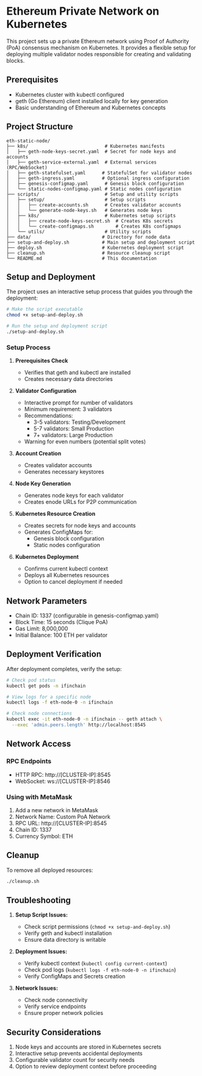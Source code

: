# Ethereum Private Network on Kubernetes

This project sets up a private Ethereum network using Proof of Authority (PoA) consensus mechanism on Kubernetes. It provides a flexible setup for deploying multiple validator nodes responsible for creating and validating blocks.

## Prerequisites

- Kubernetes cluster with kubectl configured
- geth (Go Ethereum) client installed locally for key generation
- Basic understanding of Ethereum and Kubernetes concepts

## Project Structure

```
eth-static-node/
├── k8s/                            # Kubernetes manifests
│   ├── geth-node-keys-secret.yaml  # Secret for node keys and accounts
│   ├── geth-service-external.yaml  # External services (RPC/WebSocket)
│   ├── geth-statefulset.yaml      # StatefulSet for validator nodes
│   ├── geth-ingress.yaml          # Optional ingress configuration
│   ├── genesis-configmap.yaml      # Genesis block configuration
│   └── static-nodes-configmap.yaml # Static nodes configuration
├── scripts/                        # Setup and utility scripts
│   ├── setup/                      # Setup scripts
│   │   ├── create-accounts.sh      # Creates validator accounts
│   │   └── generate-node-keys.sh   # Generates node keys
│   ├── k8s/                        # Kubernetes setup scripts
│   │   ├── create-node-keys-secret.sh  # Creates K8s secrets
│   │   └── create-configmaps.sh        # Creates K8s configmaps
│   └── utils/                      # Utility scripts
├── data/                          # Directory for node data
├── setup-and-deploy.sh            # Main setup and deployment script
├── deploy.sh                      # Kubernetes deployment script
├── cleanup.sh                     # Resource cleanup script
└── README.md                      # This documentation
```

## Setup and Deployment

The project uses an interactive setup process that guides you through the deployment:

```bash
# Make the script executable
chmod +x setup-and-deploy.sh

# Run the setup and deployment script
./setup-and-deploy.sh
```

### Setup Process

1. **Prerequisites Check**
   - Verifies that geth and kubectl are installed
   - Creates necessary data directories

2. **Validator Configuration**
   - Interactive prompt for number of validators
   - Minimum requirement: 3 validators
   - Recommendations:
     - 3-5 validators: Testing/Development
     - 5-7 validators: Small Production
     - 7+ validators: Large Production
   - Warning for even numbers (potential split votes)

3. **Account Creation**
   - Creates validator accounts
   - Generates necessary keystores

4. **Node Key Generation**
   - Generates node keys for each validator
   - Creates enode URLs for P2P communication

5. **Kubernetes Resource Creation**
   - Creates secrets for node keys and accounts
   - Generates ConfigMaps for:
     - Genesis block configuration
     - Static nodes configuration

6. **Kubernetes Deployment**
   - Confirms current kubectl context
   - Deploys all Kubernetes resources
   - Option to cancel deployment if needed

## Network Parameters

- Chain ID: 1337 (configurable in genesis-configmap.yaml)
- Block Time: 15 seconds (Clique PoA)
- Gas Limit: 8,000,000
- Initial Balance: 100 ETH per validator

## Deployment Verification

After deployment completes, verify the setup:

```bash
# Check pod status
kubectl get pods -n ifinchain

# View logs for a specific node
kubectl logs -f eth-node-0 -n ifinchain

# Check node connections
kubectl exec -it eth-node-0 -n ifinchain -- geth attach \
  --exec 'admin.peers.length' http://localhost:8545
```

## Network Access

### RPC Endpoints
- HTTP RPC: http://[CLUSTER-IP]:8545
- WebSocket: ws://[CLUSTER-IP]:8546

### Using with MetaMask
1. Add a new network in MetaMask
2. Network Name: Custom PoA Network
3. RPC URL: http://[CLUSTER-IP]:8545
4. Chain ID: 1337
5. Currency Symbol: ETH

## Cleanup

To remove all deployed resources:

```bash
./cleanup.sh
```

## Troubleshooting

1. **Setup Script Issues:**
   - Check script permissions (`chmod +x setup-and-deploy.sh`)
   - Verify geth and kubectl installation
   - Ensure data directory is writable

2. **Deployment Issues:**
   - Verify kubectl context (`kubectl config current-context`)
   - Check pod logs (`kubectl logs -f eth-node-0 -n ifinchain`)
   - Verify ConfigMaps and Secrets creation

3. **Network Issues:**
   - Check node connectivity
   - Verify service endpoints
   - Ensure proper network policies

## Security Considerations

1. Node keys and accounts are stored in Kubernetes secrets
2. Interactive setup prevents accidental deployments
3. Configurable validator count for security needs
4. Option to review deployment context before proceeding
